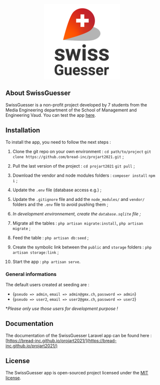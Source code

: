 <p align="center"><img src="/storage/app/public/images/logo/logo.png" width="250"></p>


## About SwissGuesser

SwissGuesser is a non-profit project developed by 7 students from the Media Engineering department of the School of Management and Engineering Vaud. You can test the app [here](https://pingouin.heig-vd.ch/bread/).


## Installation

To install the app, you need to follow the next steps : 

1. Clone the git repo on your own environment : `cd path/to/project` `git clone https://github.com/bread-inc/projart2021.git` ;

2. Pull the last version of the project : `cd projart2021` `git pull` ;

3. Download the vendor and node modules folders : `composer install` `npm i` ;

4. Update the `.env` file (database access e.g.) ;

5. Update the `.gitignore` file and add the `node_modules/` and `vendor/` folders and the `.env` file to avoid pushing them ;

6. *In development environnement, create the `database.sqlite` file ;*

7. Migrate all the tables : `php artisan migrate:install`, `php artisan migrate` ;

8. Feed the table : `php artisan db:seed` ;

9. Create the symbolic link between the `public` and `storage` folders : `php artisan storage:link` ;

10. Start the app : `php artisan serve`.

### General informations

The default users created at seeding are :

- {`pseudo => admin`, `email => admin@gmx.ch`, `password => admin`}
- {`pseudo => user2`, `email => user2@gmx.ch`, `password => user2`}

**Please only use those users for development purpose !*

## Documentation

The documentation of the SwissGuesser Laravel app can be found here : [https://bread-inc.github.io/projart2021/](https://bread-inc.github.io/projart2021/)


## License

The SwissGuesser app is open-sourced project licensed under the [MIT license](https://opensource.org/licenses/MIT).
